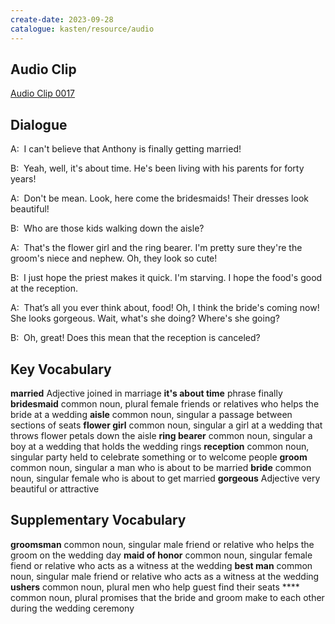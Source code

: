 ```yaml
---
create-date: 2023-09-28
catalogue: kasten/resource/audio
---
```


## Audio Clip
[Audio Clip 0017](https://archive.org/download/englishpod_all/englishpod_0017dg.mp3)

## Dialogue
A:  I can't believe that Anthony is finally getting married!

B:  Yeah,  well,  it's about time.  He's been living with his parents for forty years!

A:  Don't be mean.  Look,   here come the bridesmaids!  Their dresses look beautiful!

B:  Who are those kids walking down the aisle?

A:  That's the flower girl and the ring bearer. I'm pretty sure they're the groom's niece and nephew.  Oh, they look so cute!

B:  I just hope the priest makes it quick.  I'm starving.  I hope the food's good at the reception.

A:  That’s all you ever think about, food!  Oh, I think the bride's coming now!  She looks gorgeous. Wait, what's she doing? Where's she going?

B:  Oh, great! Does this mean that the reception is canceled?

## Key Vocabulary
**married**           Adjective               joined in marriage
**it's about time**   phrase                  finally
**bridesmaid**        common noun, plural     female friends or relatives who helps the bride at a wedding
**aisle**             common noun, singular   a passage between sections of seats
**flower girl**       common noun, singular   a girl at a wedding that throws flower petals down the aisle
**ring bearer**       common noun, singular   a boy at a wedding that holds the wedding rings
**reception**         common noun, singular   party held to celebrate something or to welcome people
**groom**             common noun, singular   a man who is about to be married
**bride**             common noun, singular   female who is about to get married
**gorgeous**          Adjective               very beautiful or attractive

## Supplementary Vocabulary
**groomsman**       common noun, singular   male friend or relative who helps the groom on the wedding day
**maid of honor**   common noun, singular   female fiend or relative who acts as a witness at the wedding
**best man**        common noun, singular   male friend or relative who acts as a witness at the wedding
**ushers**          common noun, plural     men who help guest find their seats
****                common noun, plural     promises that the bride and groom make to each other during the wedding ceremony
